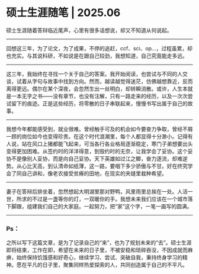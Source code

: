 # 硕士生涯随笔 | 2025.06

硕士生涯随着答辩临近尾声，心里有很多话想说，却又不知道从何说起。

---

回想这三年，为了论文，为了成果，不停的追赶，ccf、sci、op...，过程虽累，却也充实。与其说科研，不如说是在跟自己较劲，我想知道，自己究竟能走多远。

---

这三年，我始终在寻找一个关于自己的答案。我开始阅读，也尝试与不同的人交谈，试着从字句与故事中找到方向。然而，越读越觉得迷茫，仿佛越想靠近，反而离得更远。偶尔在某个深夜，会忽然生出一丝明白，却转瞬消散。或许，人生本就是一本无字之书——没有章节，也没有注解，只有一路走来的经历，以及一次次尝试留下的痕迹。正是这些经历，将零散的日子串联起来，慢慢书写出属于自己的故事。

---

我想今年都能感受到，就业很难。曾经触手可及的机会如今要奋力争取，曾经不屑一顾的岗位如今也变得珍贵。在这个时代浪潮里，每个人都显得十分渺小。记得有人说，站在风口上猪都能飞起来，可当各行各业格局逐渐稳定，寒门子弟想要出头变得更加困难。从签约时的洋洋得意，到毁约时的无奈，让我学会了妥协。这个妥协不是像别人妥协，而是向自己妥协。天下英雄如过江之鲫，奋力逐流，却难逆势。从心比天高，到认清命如纸薄，这一路，要咽下多少骄傲与不甘。好在终究学会了同自己讲和，像老农接受贫瘠的田地，在现实的夹缝里栽种希望。

---

妻子在答辩后排坐着，忽然想起大明湖里那对野鸭，风里雨里总挨在一处。人活一世，所求的不过是一盏等你的灯，一双暖你的手。我想未来我们应该在一个城市落下脚跟，组建我们自己的大家庭。一起努力，把“家”这个字，一笔一画写的圆满。

---

### Ps：

之所以写下这篇文章，是为了记录自己的“来”，也为了规划未来的“去”。硕士生涯即将结束，工作在即，希望在未来的日子里，不被安稳和琐碎吞没，不因成就而麻痹，始终保持饥饿感和好奇心，继续学习、尝试、突破自我，秉持终身学习的精神。愿在平凡的日子里，聚集同样热爱探索的人，共同创造属于自己的不平凡。
